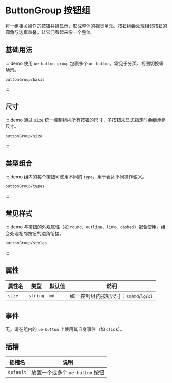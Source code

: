 # ButtonGroup 按钮组

将一组相关操作的按钮并排显示，形成整体的视觉单元。按钮组会处理相邻按钮的圆角与边框重叠，让它们看起来像一个整体。

## 基础用法

::: demo 使用 `ue-button-group` 包裹多个 `ue-button`。常见于分页、视图切换等场景。

```html
buttonGroup/basis
```

:::

## 尺寸

::: demo 通过 `size` 统一控制组内所有按钮的尺寸，子按钮未显式指定时会继承组尺寸。

```html
buttonGroup/size
```

:::

## 类型组合

::: demo 组内的每个按钮可使用不同的 `type`，用于表达不同操作语义。

```html
buttonGroup/types
```

:::

## 常见样式

::: demo 与按钮的外观属性（如 `round`、`outline`、`link`、`dashed`）配合使用。组会处理相邻按钮的边角衔接。

```html
buttonGroup/styles
```

:::

## 属性

<div class="md-cols" style="--col-1:120px; --col-2:140px; --col-3:120px; --col-4:auto;">

| 属性名 | 类型     | 默认值 | 说明                                      |
| ------ | -------- | ------ | ----------------------------------------- |
| `size` | `string` | `md`   | 统一控制组内按钮尺寸：`sm`/`md`/`lg`/`xl` |

</div>

## 事件

无。请在组内的 `ue-button` 上使用其自身事件（如 `click`）。

## 插槽

| 插槽名    | 说明                            |
| --------- | ------------------------------- |
| `default` | 放置一个或多个 `ue-button` 按钮 |
